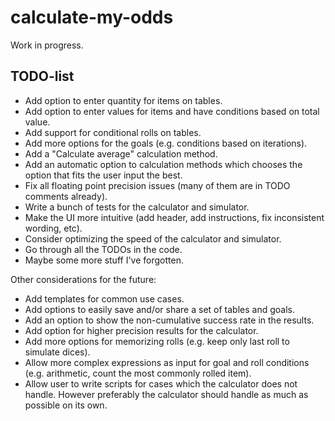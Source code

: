 # calculate-my-odds

Work in progress.

## TODO-list

* Add option to enter quantity for items on tables.
* Add option to enter values for items and have conditions based on total value.
* Add support for conditional rolls on tables.
* Add more options for the goals (e.g. conditions based on iterations).
* Add a "Calculate average" calculation method.
* Add an automatic option to calculation methods which chooses the option that fits the user input the best.
* Fix all floating point precision issues (many of them are in TODO comments already).
* Write a bunch of tests for the calculator and simulator.
* Make the UI more intuitive (add header, add instructions, fix inconsistent wording, etc).
* Consider optimizing the speed of the calculator and simulator.
* Go through all the TODOs in the code.
* Maybe some more stuff I've forgotten.

Other considerations for the future:

* Add templates for common use cases.
* Add options to easily save and/or share a set of tables and goals.
* Add an option to show the non-cumulative success rate in the results.
* Add option for higher precision results for the calculator.
* Add more options for memorizing rolls (e.g. keep only last roll to simulate dices).
* Allow more complex expressions as input for goal and roll conditions (e.g. arithmetic, count the most commonly rolled item).
* Allow user to write scripts for cases which the calculator does not handle. However preferably the calculator should handle as much as possible on its own.